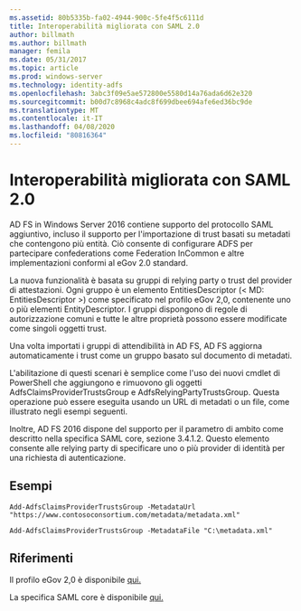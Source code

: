 ```yaml
---
ms.assetid: 80b5335b-fa02-4944-900c-5fe4f5c6111d
title: Interoperabilità migliorata con SAML 2.0
author: billmath
ms.author: billmath
manager: femila
ms.date: 05/31/2017
ms.topic: article
ms.prod: windows-server
ms.technology: identity-adfs
ms.openlocfilehash: 3abc3f09e5ae572800e5580d14a76ada6d62e320
ms.sourcegitcommit: b00d7c8968c4adc8f699dbee694afe6ed36bc9de
ms.translationtype: MT
ms.contentlocale: it-IT
ms.lasthandoff: 04/08/2020
ms.locfileid: "80816364"
---
```

# <a name="improved-interoperability-with-saml-20"></a>Interoperabilità migliorata con SAML 2.0



  
AD FS in Windows Server 2016 contiene supporto del protocollo SAML aggiuntivo, incluso il supporto per l'importazione di trust basati su metadati che contengono più entità.  Ciò consente di configurare ADFS per partecipare confederations come Federation InCommon e altre implementazioni conformi al eGov 2.0 standard.   
  
La nuova funzionalità è basata su gruppi di relying party o trust del provider di attestazioni. Ogni gruppo è un elemento EntitiesDescriptor (< MD: EntitiesDescriptor >) come specificato nel profilo eGov 2,0, contenente uno o più elementi EntityDescriptor.  I gruppi dispongono di regole di autorizzazione comuni e tutte le altre proprietà possono essere modificate come singoli oggetti trust.  
  
Una volta importati i gruppi di attendibilità in AD FS, AD FS aggiorna automaticamente i trust come un gruppo basato sul documento di metadati.  
  
L'abilitazione di questi scenari è semplice come l'uso dei nuovi cmdlet di PowerShell che aggiungono e rimuovono gli oggetti AdfsClaimsProviderTrustsGroup e AdfsRelyingPartyTrustsGroup. Questa operazione può essere eseguita usando un URL di metadati o un file, come illustrato negli esempi seguenti.  
  
Inoltre, AD FS 2016 dispone del supporto per il parametro di ambito come descritto nella specifica SAML core, sezione 3.4.1.2. Questo elemento consente alle relying party di specificare uno o più provider di identità per una richiesta di autenticazione.  
  
## <a name="examples"></a>Esempi  
  
```  
Add-AdfsClaimsProviderTrustsGroup -MetadataUrl "https://www.contosoconsortium.com/metadata/metadata.xml"   
```  
  
  
  
```  
Add-AdfsClaimsProviderTrustsGroup -MetadataFile "C:\metadata.xml"   
```  
  
## <a name="references"></a>Riferimenti  
  
Il profilo eGov 2,0 è disponibile [qui.](https://kantarainitiative.org/confluence/download/attachments/60817482/kantara-report-egov-saml2-profile-2.0.pdf?version=1&modificationDate=1345580916000&api=v2)  
  
La specifica SAML core è disponibile [qui.](https://docs.oasis-open.org/security/saml/v2.0/saml-core-2.0-os.pdf)   


